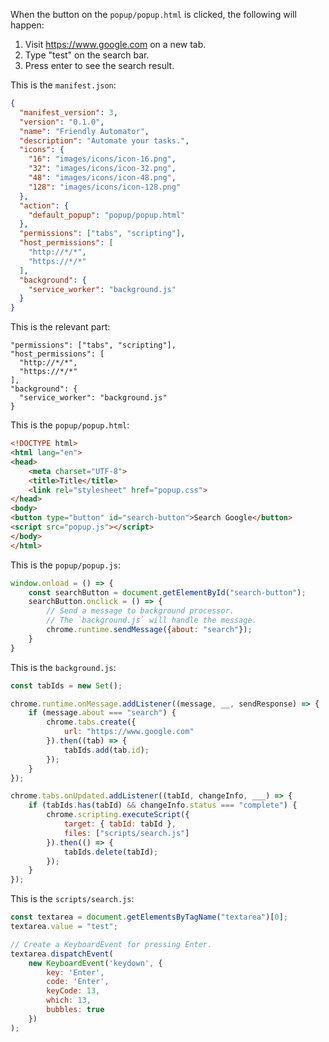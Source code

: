 When the button on the `popup/popup.html` is clicked, the following will happen:
1. Visit https://www.google.com on a new tab.
2. Type "test" on the search bar.
3. Press enter to see the search result.

This is the `manifest.json`:
```json
{
  "manifest_version": 3,
  "version": "0.1.0",
  "name": "Friendly Automator",
  "description": "Automate your tasks.",
  "icons": {
    "16": "images/icons/icon-16.png",
    "32": "images/icons/icon-32.png",
    "48": "images/icons/icon-48.png",
    "128": "images/icons/icon-128.png"
  },
  "action": {
    "default_popup": "popup/popup.html"
  },
  "permissions": ["tabs", "scripting"],
  "host_permissions": [
    "http://*/*",
    "https://*/*"
  ],
  "background": {
    "service_worker": "background.js"
  }
}

```

This is the relevant part:
```
"permissions": ["tabs", "scripting"],
"host_permissions": [
  "http://*/*",
  "https://*/*"
],
"background": {
  "service_worker": "background.js"
}
```

This is the `popup/popup.html`:
```html
<!DOCTYPE html>
<html lang="en">
<head>
    <meta charset="UTF-8">
    <title>Title</title>
    <link rel="stylesheet" href="popup.css">
</head>
<body>
<button type="button" id="search-button">Search Google</button>
<script src="popup.js"></script>
</body>
</html>
```

This is the `popup/popup.js`:
```js
window.onload = () => {
    const searchButton = document.getElementById("search-button");
    searchButton.onclick = () => {
        // Send a message to background processor.
        // The `background.js` will handle the message.
        chrome.runtime.sendMessage({about: "search"});
    }
}
```

This is the `background.js`:
```js
const tabIds = new Set();

chrome.runtime.onMessage.addListener((message, __, sendResponse) => {
    if (message.about === "search") {
        chrome.tabs.create({
            url: "https://www.google.com"
        }).then((tab) => {
            tabIds.add(tab.id);
        });
    }
});

chrome.tabs.onUpdated.addListener((tabId, changeInfo, ___) => {
    if (tabIds.has(tabId) && changeInfo.status === "complete") {
        chrome.scripting.executeScript({
            target: { tabId: tabId },
            files: ["scripts/search.js"]
        }).then(() => {
            tabIds.delete(tabId);
        });
    }
});
```

This is the `scripts/search.js`:
```js
const textarea = document.getElementsByTagName("textarea")[0];
textarea.value = "test";

// Create a KeyboardEvent for pressing Enter.
textarea.dispatchEvent(
    new KeyboardEvent('keydown', {
        key: 'Enter',
        code: 'Enter',
        keyCode: 13,
        which: 13,
        bubbles: true
    })
);
```
